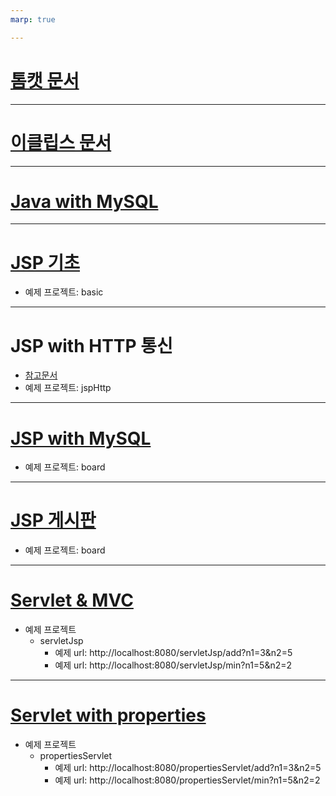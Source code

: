 ```yaml
---
marp: true

---
```

# [톰캣 문서](./Tomcat.md)

---
# [이클립스 문서](./Eclipse.md)

---
# [Java with MySQL](./JavawithMySQL.md)

---
# [JSP 기초](./JSP.md)
- 예제 프로젝트: basic

---
# JSP with HTTP 통신
- [참고문서](https://www.youtube.com/watch?v=e9V6J4Lu3p8&list=PLpzDq-W37heSMxWj0XEVfM1rUcHBDjhm3&index=11)
- 예제 프로젝트: jspHttp

---
# [JSP with MySQL](./JSPwithMySQL.md)
- 예제 프로젝트: board

---
# [JSP 게시판](./Board.md)
- 예제 프로젝트: board

---
# [Servlet & MVC](./Servlet.md)
- 예제 프로젝트
  - servletJsp
    - 예제 url: http://localhost:8080/servletJsp/add?n1=3&n2=5
    - 예제 url: http://localhost:8080/servletJsp/min?n1=5&n2=2

---
# [Servlet with properties](./properties.md)
- 예제 프로젝트 
  - propertiesServlet
    - 예제 url: http://localhost:8080/propertiesServlet/add?n1=3&n2=5
    - 예제 url: http://localhost:8080/propertiesServlet/min?n1=5&n2=2



